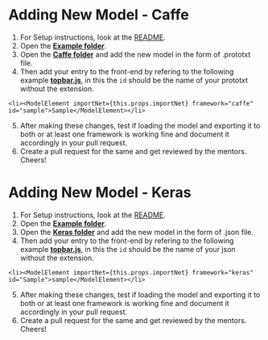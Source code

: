 <h1>Adding New Model - Caffe</h1>

1. For Setup instructions, look at the [README](https://github.com/Cloud-CV/Fabrik/blob/master/README.md).
2. Open the <b>[Example folder](https://github.com/Cloud-CV/Fabrik/tree/master/example)</b>.
3. Open the <b>[Caffe folder](https://github.com/Cloud-CV/Fabrik/tree/master/example/caffe)</b> and add the new model in the form of .prototxt file.
4. Then add your entry to the front-end by refering to the following example <b>[topbar.js](https://github.com/Cloud-CV/Fabrik/blob/master/ide/static/js/topBar.js)</b>, in this the ```id``` should be the name of your prototxt without the extension.
```
<li><ModelElement importNet={this.props.importNet} framework="caffe" id="sample">Sample</ModelElement></li>

```
5. After making these changes, test if loading the model and exporting it to both or at least one framework is working fine and document it accordingly in your pull request.
6. Create a pull request for the same and get reviewed by the mentors.
Cheers!

<h1>Adding New Model - Keras </h1>

1. For Setup instructions, look at the [README](https://github.com/Cloud-CV/Fabrik/blob/master/README.md).
2. Open the <b>[Example folder](https://github.com/Cloud-CV/Fabrik/tree/master/example)</b>.
3. Open the <b>[Keras folder](https://github.com/Cloud-CV/Fabrik/tree/master/example/keras)</b> and add the new model in the form of .json file.
4. Then add your entry to the front-end by refering to the following example <b>[topbar.js](https://github.com/Cloud-CV/Fabrik/blob/master/ide/static/js/topBar.js)</b>, in this the ```id``` should be the name of your json without the extension.
```
<li><ModelElement importNet={this.props.importNet} framework="keras" id="Sample">sample</ModelElement></li> 
```
5. After making these changes, test if loading the model and exporting it to both or at least one framework is working fine and document it accordingly in your pull request.
6. Create a pull request for the same and get reviewed by the mentors.
Cheers!
